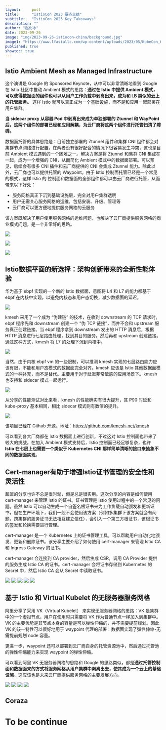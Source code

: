 ```yaml
---
layout:     post
title:      "IstioCon 2023 要点总结"
subtitle:   "IstioCon 2023 Key Takeaways"
description: ""
author: "赵化冰"
date: 2023-09-26
image: "img/2023-09-26-istiocon-china/background.jpg"
image1: "https://www.lfasiallc.com/wp-content/uploads/2023/05/KubeCon_OSS_China_23_DigitalAssets_web-homepage-1920x606.jpg"
published: true
showtoc: true
---
```



## Istio Ambient Mesh as Managed Infrastructure

这个演讲是 Google 的 Sponsored Keynote，从中可以非常清晰地看到 Google 在 Istio 社区中推动 Ambient 模式的思路：**通过在 Istio 中提供 Ambient 模式，可以使得数据面的组件也可以从用户工作负载中剥离出来，成为和 LB 类似的云上的托管服务。** 这样 Istio 就可以真正成为一个基础设施，而不是和应用一起部署在用户集群。

**当 sidecar proxy 从容器 Pod 中剥离出来成为单独部署的 Ztunnel 和 WayPoint 后，这两个组件的部署已经和应用解耦，为云厂商将这两个组件进行托管扫清了障碍。** 

数据面托管的具体思路是：目前独立部署的 Ztunnel 组件和集群 CNI 组件都会对集群节点网络进行配置，在两者没有很好配合的情况下很容易发生冲突，这也是目前 Ambient 模式遇到的一个困难之一。解决方案是将 Ztunnel 和集群 CNI 集成在一起，成为一个增强的 CNI，从而简化 Ambient 模式中的数据面部署。可以预见，后续会有很多 CNI 插件和云厂商提供的 CNI 会集成 Ztunnel 能力。除此以外，云厂商也可以提供托管的 Waypoint。由于 Istio 控制面托管已经是一个常见的模式，这样 Istio 的 控制面和数据面的全部组件都可以由云厂商进行托管，从而带来以下好处：
* 服务网格真正下沉到基础设施层，完全对用户集群透明
* 用户无需关心服务网格的运维，包括安装、升级、管理等
* 云厂商可以更方便地提供服务网格的云服务

该方案既解决了用户使用服务网格的运维问题，也解决了云厂商提供服务网格的商业模式问题，是一个非常好的思路。

![](/img/2023-09-26-istiocon-china/1.jpg)

![](/img/2023-09-26-istiocon-china/2.jpg)

![](/img/2023-09-26-istiocon-china/3.jpg)

## Istio数据平面的新选择：架构创新带来的全新性能体验

华为基于 ebpf 实现的一个新的 Istio 数据面，意图将 L4 和 L7 的能力都基于 ebpf 在内核中实现，以避免内核态和用户态切换，减少数据面的延迟。

![](/img/2023-09-26-istiocon-china/kmesh-1.png)

kmesh 采用了一个成为 “伪建链” 的技术，在收到 downstream 的 TCP 请求时， ebpf 程序先和 downstream 创建一个 “伪 TCP 链接”，而并不会和 upstream 服务真正创建链接。当 ebpf 程序拿到 downstream 发出的 HTTP 消息后，根据 HTTP 消息进行七层路由处理，找到其目的服务，然后再和 upstream 创建链接。通过这种方式，kmesh 将 L7 的处理下沉到内核中。

![](/img/2023-09-26-istiocon-china/kmesh-2.png)

当然，由于内核 ebpf vm 的一些限制，可以推测 kmesh 实现的七层路由能力应该有限，不能和用户态模式的数据面完全对齐。kmesh 应该是 Istio 其他数据面模式的一种补充，而不是替代。主要用于对于延迟非常敏感的应用场景下。kmesh 也支持和 sidecar 模式一起运行。

![](/img/2023-09-26-istiocon-china/kmesh-3.png)

从分享的性能测试对比来看，kmesh 的性能确实有很大提升，其 P90 时延和 kube-proxy 基本相同，相比 sidecar 模式则有数倍的提升。

![](/img/2023-09-26-istiocon-china/kmesh-4.png)

该项目已经在 Github 开源，地址：https://github.com/kmesh-net/kmesh

可以看到各大厂商都在 Istio 数据面上进行创新，不过这对 Istio 控制面也带来了较大的挑战。在加入 Ambient 模式支持后，Istio 控制面已经足够复杂，也许 **Istio 在七层上也需要一个类似于 Kubernetes CNI 那样简单清晰的接口来抽象不同的数据面实现**。

## Cert-manager有助于增强Istio证书管理的安全性和灵活性

超盟的分享也许不总是很时髦，但是总是很实用。这次分享的内容是如何使用 cert-manager 来管理 Istio 的证书。证书管理是 Istio 使用过程中的一个常见的问题。虽然 Istio 可以自动生成一个自签名根证书来为工作负载自动颁发和更新证书，但在生产环境下，我们一般不会使用该方案（例如多集群下该方案就会有问题，跨集群的服务证书无法相互建立信任），会引入一个第三方根证书，该根证书的签发和轮换需要进行管理。

cert-manager 是一个 Kubernetes 上的证书管理工具，可以帮助用户自动化地颁发、更新和删除证书。该分享主要介绍了如何使用 cert-manager 来管理 Istio CA 和 Ingress Gateway 的证书。

cert-manager 会连接到 CA provider，然后生成 CSR，调用 CA Provider 提供的服务生成 Istio CA 的证书。cert-manager 会将证书存储到 Kubernetes 的 Secret 中，然后 Istio CA 会从 Secret 中读取证书。

![](/img/2023-09-26-istiocon-china/cm-1.png)
![](/img/2023-09-26-istiocon-china/cm-2.png)
![](/img/2023-09-26-istiocon-china/cm-3.png)
![](/img/2023-09-26-istiocon-china/cm-4.png)
![](/img/2023-09-26-istiocon-china/cm-5.png)

##  基于 Istio 和 Virtual Kubelet 的无服务器服务网格

阿里分享了采用 VK（Virtual Kubelet） 来实现无服务器网格的思路：VK 是集群中的一个虚拟节点，用户在使用时只需要将 VK 作为普通节点一样加入到集群中。VK 的主要优势是其节点本身的容量是可以弹性伸缩的，并不需要提前规划。因此 VK 的该一特性可以很好地用于 waypoint 代理的部署：数据面实现了弹性伸缩-无需提前规划 node 容量。

更进一步，waypoint 还可以部署到云厂商自身的托管资源池中，然后通过托管池的弹性伸缩能力来实现 waypoint 的弹性伸缩。

可以看到阿里 VK 无服务器网格的思路和 Google 的思路类似，都是**通过托管控制面和数据面来的方式将服务网格从用户集群中剥离出去，使其成为一个云上的基础设施**。这应该也是未来云厂商提供服务网格的主要发展方向。

![](/img/2023-09-26-istiocon-china/vk-1.png)
![](/img/2023-09-26-istiocon-china/vk-2.png)
![](/img/2023-09-26-istiocon-china/vk-3.png)
![](/img/2023-09-26-istiocon-china/vk-4.png)

## Coraza

# To be continue 

<!--



## 构建高效的服务网格：Merbridge 在 eBPF 实现和 Istio Ambient 中的创新

## Coraza

Build-in rules?

## Debug

我们真的需要一个可以连接到 Kubernetes 中的 Debug 方式吗？

99% 的问题都可以通过日志定位，1% 的问题可以通过增加日志信息，再通过日志输出来定位。
-->



